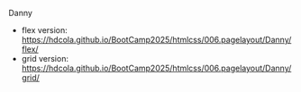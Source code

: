 Danny

- flex version: https://hdcola.github.io/BootCamp2025/htmlcss/006.pagelayout/Danny/flex/
- grid version: https://hdcola.github.io/BootCamp2025/htmlcss/006.pagelayout/Danny/grid/
